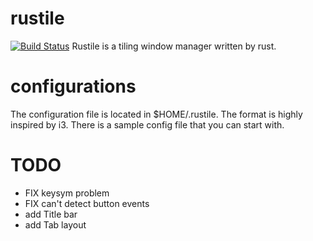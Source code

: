 # rustile
[![Build Status](https://travis-ci.org/lutianming/rustile.svg?branch=master)](https://travis-ci.org/lutianming/rustile)
Rustile is a tiling window manager written by rust.

# configurations
The configuration file is located in $HOME/.rustile.
The format is highly inspired by i3.
There is a sample config file that you can start with.

# TODO
+ FIX keysym problem
+ FIX can't detect button events
+ add Title bar
+ add Tab layout
